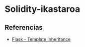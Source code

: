# Solidity-ikastaroa

## Referencias

- [Flask - Template Inheritance](https://flask.palletsprojects.com/en/3.0.x/patterns/templateinheritance/)
